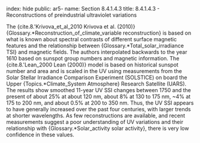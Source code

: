 index: hide
public: ar5-
name: Section 8.4.1.4.3
title: 8.4.1.4.3 - Reconstructions of preindustrial ultraviolet variations

The {cite.8.'Krivova_et_al_2010 Krivova et al. (2010)} {Glossary.*Reconstruction_of_climate_variable reconstruction} is based on what is known about spectral contrasts of different surface magnetic features and the relationship between {Glossary.*Total_solar_irradiance TSI} and magnetic fields. The authors interpolated backwards to the year 1610 based on sunspot group numbers and magnetic information. The {cite.8.'Lean_2000 Lean (2000)} model is based on historical sunspot number and area and is scaled in the UV using measurements from the Solar Stellar Irradiance Comparison Experiment (SOLSTICE) on board the Upper {Topics.*Climate_System Atmosphere} Research Satellite (UARS). The results show smoothed 11-year UV SSI changes between 1750 and the present of about 25% at about 120 nm, about 8% at 130 to 175 nm, ~4% at 175 to 200 nm, and about 0.5% at 200 to 350 nm. Thus, the UV SSI appears to have generally increased over the past four centuries, with larger trends at shorter wavelengths. As few reconstructions are available, and recent measurements suggest a poor understanding of UV variations and their relationship with {Glossary.*Solar_activity solar activity}, there is very low confidence in these values.
